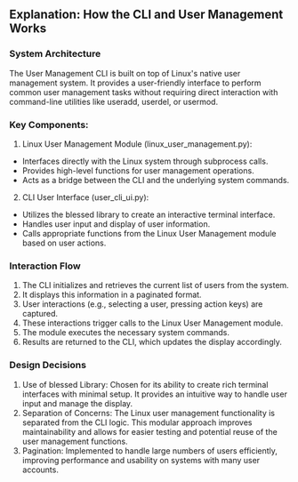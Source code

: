 ## Explanation: How the CLI and User Management Works

### System Architecture

The User Management CLI is built on top of Linux's native user management system. It provides a user-friendly interface to perform common user management tasks without requiring direct interaction with command-line utilities like useradd, userdel, or usermod.

### Key Components:

1. Linux User Management Module (linux_user_management.py):
- Interfaces directly with the Linux system through subprocess calls.
- Provides high-level functions for user management operations.
- Acts as a bridge between the CLI and the underlying system commands.


2. CLI User Interface (user_cli_ui.py):
- Utilizes the blessed library to create an interactive terminal interface.
- Handles user input and display of user information.
- Calls appropriate functions from the Linux User Management module based on user actions.

### Interaction Flow

1. The CLI initializes and retrieves the current list of users from the system.
2. It displays this information in a paginated format.
3. User interactions (e.g., selecting a user, pressing action keys) are captured.
4. These interactions trigger calls to the Linux User Management module.
5. The module executes the necessary system commands.
6. Results are returned to the CLI, which updates the display accordingly.

### Design Decisions

1. Use of blessed Library: Chosen for its ability to create rich terminal interfaces with minimal setup. It provides an intuitive way to handle user input and manage the display.
2. Separation of Concerns: The Linux user management functionality is separated from the CLI logic. This modular approach improves maintainability and allows for easier testing and potential reuse of the user management functions.
3. Pagination: Implemented to handle large numbers of users efficiently, improving performance and usability on systems with many user accounts.